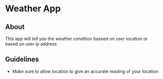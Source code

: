 # Weather App

## About

This app will tell you the weather condition bassed on user location or based on user ip address

## Guidelines

* Make sure to allow location to give an accurate reading of your location